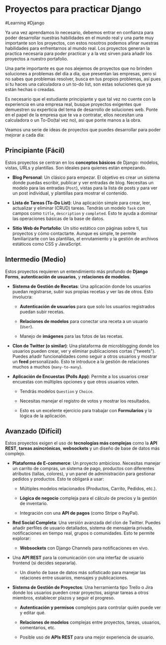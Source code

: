 # Proyectos para practicar Django

#Learning #Django 

Ya una vez aprendamos lo necesario, debemos entrar en confianza para poder desarrollar nuestras habilidades en el mundo real y una parte muy importante son los proyectos, con estos nosotros podemos afinar nuestras habilidades para enfrentarnos al mundo real. Los proyectos generan la practica necesaria para poder practicar y a la vez sirven para añadir los proyectos a nuestro portafolio.

Una parte importante es que nos alejemos de proyectos que no brinden soluciones a problemas del día a día, que presentan las empresas, pero si no sabes que problemas resolver, busca en tus propios problemas, así pues si tu haces una calculadora o un to-do list, son estas soluciones que ya están hechas o creadas. 

Es necesario que el estudiante principiante y que tal vez no cuente con la experiencia en una empresa real, busque proyectos exigentes que demuestren su experticia del tema de desarrollo de soluciones web. Ponte en el papel de la empresa que te va a contratar, ellos necesitan una calculadora o un To-Do(tal vez no), así que ponte manos a la obra.

Veamos una serie de ideas de proyectos que puedes desarrollar para poder mejorar a cada dia:

## Principiante (Fácil)

Estos proyectos se centran en los **conceptos básicos** de Django: modelos, vistas, URLs y plantillas. Son ideales para quienes están empezando.

- **Blog Personal**: Un clásico para empezar. El objetivo es crear un sistema donde puedas escribir, publicar y ver entradas de blog. Necesitas un modelo para las entradas (`Post`), vistas para la lista de posts y para ver un post individual, y plantillas para mostrar el contenido.

- **Lista de Tareas (To-Do List)**: Una aplicación simple para crear, leer, actualizar y eliminar (CRUD) tareas. Tendrás un modelo `Task` con campos como `title`, `description` y `completed`. Esto te ayuda a dominar las operaciones básicas de la base de datos.

- **Sitio Web de Portafolio**: Un sitio estático con páginas sobre ti, tus proyectos y cómo contactarte. Aunque es simple, te permite familiarizarte con las plantillas, el enrutamiento y la gestión de archivos estáticos como CSS y JavaScript.

## Intermedio (Medio)

Estos proyectos requieren un entendimiento más profundo de **Django Forms**, **autenticación de usuarios**, y **relaciones de modelos**.

- **Sistema de Gestión de Recetas**: Una aplicación donde los usuarios puedan registrarse, subir sus propias recetas y ver las de otros. Esto involucra:
	
	- **Autenticación de usuarios** para que solo los usuarios registrados puedan subir recetas.
	
	- **Relaciones de modelos** para conectar una receta a un usuario (`User`).
	
	- Manejo de **imágenes** para las fotos de las recetas.

- **Clon de Twitter (o similar)**: Una plataforma de microblogging donde los usuarios pueden crear, ver y eliminar publicaciones cortas ("tweets"). Puedes añadir funcionalidades como seguir a otros usuarios y mostrar un **feed** personalizado. Esto te introduce a la gestión de relaciones muchos a muchos (`many-to-many`).

- **Aplicación de Encuestas (Polls App)**: Permite a los usuarios crear encuestas con múltiples opciones y que otros usuarios voten.

	- Tendrás modelos `Question` y `Choice`.
	
	- Necesitas manejar el registro de votos y mostrar los resultados.
	
	- Esto es un excelente ejercicio para trabajar con **Formularios** y la lógica de la aplicación.


## Avanzado (Difícil)

Estos proyectos exigen el uso de **tecnologías más complejas** como la **API REST**, **tareas asincrónicas**, **websockets** y un diseño de base de datos más complejo.


- **Plataforma de E-commerce**: Un proyecto ambicioso. Necesitas manejar un carrito de compras, un sistema de pago, productos con diferentes atributos (tallas, colores), y un panel de administración para gestionar pedidos y productos. Esto te obligará a usar:

	- Múltiples modelos relacionados (Productos, Carrito, Pedidos, etc.).
	
	- **Lógica de negocio** compleja para el cálculo de precios y la gestión de inventario.
	
	- Integración con una **API de pagos** (como Stripe o PayPal).

- **Red Social Completa**: Una versión avanzada del clon de Twitter. Puedes añadir perfiles de usuario detallados, sistema de mensajería privada, notificaciones en tiempo real, grupos o comunidades. Esto te permite explorar:

	- **Websockets** con Django Channels para notificaciones en vivo.

- Una **API REST** para la comunicación con una interfaz de usuario frontend (si decides separarla).

	- Un diseño de base de datos más sofisticado para manejar las relaciones entre usuarios, mensajes y publicaciones.

- **Sistema de Gestión de Proyectos**: Una herramienta tipo Trello o Jira donde los usuarios pueden crear proyectos, asignar tareas a otros miembros, establecer plazos y seguir el progreso.

	- **Autenticación y permisos** complejos para controlar quién puede ver y editar qué.
	
	- **Relaciones de modelos** complejas entre proyectos, tareas, usuarios, comentarios, etc.
	
	- Posible uso de **APIs REST** para una mejor experiencia de usuario.